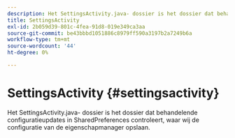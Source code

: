 ```yaml
---
description: Het SettingsActivity.java- dossier is het dossier dat behandelende configuratieupdates in SharedPreferences controleert, waar wij de configuratie van de eigenschapmanager opslaan.
title: SettingsActivity
exl-id: 2b059d39-801c-4fea-91d8-019e349ca3aa
source-git-commit: be43bbbd1051886c8979ff590a3197b2a7249b6a
workflow-type: tm+mt
source-wordcount: '44'
ht-degree: 0%

---
```


# SettingsActivity {#settingsactivity}

Het SettingsActivity.java- dossier is het dossier dat behandelende configuratieupdates in SharedPreferences controleert, waar wij de configuratie van de eigenschapmanager opslaan.
